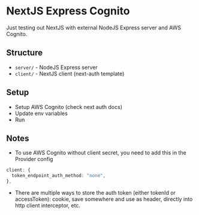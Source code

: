 # NextJS Express Cognito

Just testing out NextJS with external NodeJS Express server and AWS Cognito.

## Structure

- `server/` - NodeJS Express server
- `client/` - NextJS client (next-auth template)

## Setup

- Setup AWS Cognito (check next auth docs)
- Update env variables
- Run

## Notes

- To use AWS Cognito without client secret, you need to add this in the Provider config

```ts
client: {
  token_endpoint_auth_method: "none",
},
```

- There are multiple ways to store the auth token (either tokenId or accessToken): cookie, save somewhere and use as header, directly into http client interceptor, etc.
